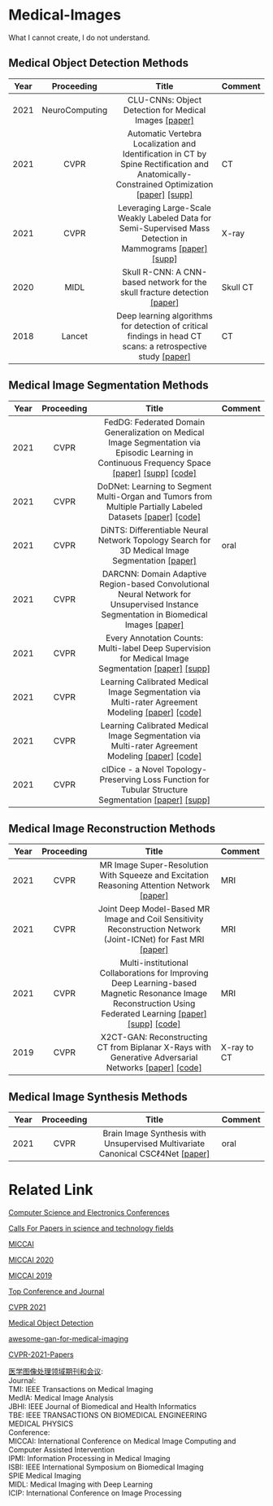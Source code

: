 # Medical-Images

What I cannot create, I do not understand.

## Medical Object Detection Methods
Year|Proceeding|Title|Comment
--|:--:|:--:|:--
2021|NeuroComputing | CLU-CNNs: Object Detection for Medical Images [[paper]](https://www.researchgate.net/profile/Shiping_Wen/publication/332525939_CLU-CNNs_Object_detection_for_medical_images/links/5ce6078692851c4eabb70b18/CLU-CNNs-Object-detection-for-medical-images.pdf)|
2021|CVPR | Automatic Vertebra Localization and Identification in CT by Spine Rectification and Anatomically-Constrained Optimization [[paper]](https://openaccess.thecvf.com/content/CVPR2021/papers/Wang_Automatic_Vertebra_Localization_and_Identification_in_CT_by_Spine_Rectification_CVPR_2021_paper.pdf) [[supp]](https://openaccess.thecvf.com/content/CVPR2021/supplemental/Wang_Automatic_Vertebra_Localization_CVPR_2021_supplemental.pdf) | CT
2021|CVPR | Leveraging Large-Scale Weakly Labeled Data for Semi-Supervised Mass Detection in Mammograms [[paper]](https://openaccess.thecvf.com/content/CVPR2021/papers/Tang_Leveraging_Large-Scale_Weakly_Labeled_Data_for_Semi-Supervised_Mass_Detection_in_CVPR_2021_paper.pdf) [[supp]](https://openaccess.thecvf.com/content/CVPR2021/supplemental/Tang_Leveraging_Large-Scale_Weakly_CVPR_2021_supplemental.pdf) | X-ray
2020|MIDL| Skull R-CNN: A CNN-based network for the skull fracture detection [[paper]](http://proceedings.mlr.press/v121/kuang20a/kuang20a.pdf) | Skull CT
2018|Lancet| Deep learning algorithms for detection of critical findings in head CT scans: a retrospective study [[paper]](https://www.mlgdansk.pl/wp-content/uploads/2019/06/MLGdansk63_27.05.19_PIIS0140673618316453.pdf) | CT


## Medical Image Segmentation Methods
Year|Proceeding|Title|Comment
--|:--:|:--:|:--
2021 | CVPR | FedDG: Federated Domain Generalization on Medical Image Segmentation via Episodic Learning in Continuous Frequency Space [[paper]](https://openaccess.thecvf.com/content/CVPR2021/papers/Liu_FedDG_Federated_Domain_Generalization_on_Medical_Image_Segmentation_via_Episodic_CVPR_2021_paper.pdf) [[supp]](https://openaccess.thecvf.com/content/CVPR2021/supplemental/Liu_FedDG_Federated_Domain_CVPR_2021_supplemental.pdf) [[code]](https://github.com/liuquande/FedDG-ELCFS)|
2021 | CVPR | DoDNet: Learning to Segment Multi-Organ and Tumors from Multiple Partially Labeled Datasets [[paper]](https://openaccess.thecvf.com/content/CVPR2021/papers/Zhang_DoDNet_Learning_To_Segment_Multi-Organ_and_Tumors_From_Multiple_Partially_CVPR_2021_paper.pdf)  [[code]](https://github.com/jianpengz/DoDNet)|
2021 | CVPR | DiNTS: Differentiable Neural Network Topology Search for 3D Medical Image Segmentation [[paper]](https://openaccess.thecvf.com/content/CVPR2021/papers/He_DiNTS_Differentiable_Neural_Network_Topology_Search_for_3D_Medical_Image_CVPR_2021_paper.pdf) | oral
2021 | CVPR | DARCNN: Domain Adaptive Region-based Convolutional Neural Network for Unsupervised Instance Segmentation in Biomedical Images [[paper]](https://openaccess.thecvf.com/content/CVPR2021/papers/Hsu_DARCNN_Domain_Adaptive_Region-Based_Convolutional_Neural_Network_for_Unsupervised_Instance_CVPR_2021_paper.pdf) |
2021 | CVPR | Every Annotation Counts: Multi-label Deep Supervision for Medical Image Segmentation [[paper]](https://openaccess.thecvf.com/content/CVPR2021/papers/Reiss_Every_Annotation_Counts_Multi-Label_Deep_Supervision_for_Medical_Image_Segmentation_CVPR_2021_paper.pdf) [[supp]](https://openaccess.thecvf.com/content/CVPR2021/supplemental/Reiss_Every_Annotation_Counts_CVPR_2021_supplemental.pdf) |
2021 | CVPR | Learning Calibrated Medical Image Segmentation via Multi-rater Agreement Modeling [[paper]](https://openaccess.thecvf.com/content/CVPR2021/papers/Ji_Learning_Calibrated_Medical_Image_Segmentation_via_Multi-Rater_Agreement_Modeling_CVPR_2021_paper.pdf) [[code]](https://github.com/jiwei0921/MRNet/) |
2021 | CVPR | Learning Calibrated Medical Image Segmentation via Multi-rater Agreement Modeling [[paper]](https://openaccess.thecvf.com/content/CVPR2021/papers/Ji_Learning_Calibrated_Medical_Image_Segmentation_via_Multi-Rater_Agreement_Modeling_CVPR_2021_paper.pdf) [[code]](https://github.com/jiwei0921/MRNet/) |
2021 | CVPR | clDice - a Novel Topology-Preserving Loss Function for Tubular Structure Segmentation [[paper]](https://openaccess.thecvf.com/content/CVPR2021/papers/Shit_clDice_-_A_Novel_Topology-Preserving_Loss_Function_for_Tubular_Structure_CVPR_2021_paper.pdf) [[supp]](https://openaccess.thecvf.com/content/CVPR2021/supplemental/Shit_clDice_-_A_CVPR_2021_supplemental.pdf) |


## Medical Image Reconstruction Methods
Year|Proceeding|Title|Comment
--|:--:|:--:|:--
2021|CVPR| MR Image Super-Resolution With Squeeze and Excitation Reasoning Attention Network [[paper]](https://openaccess.thecvf.com/content/CVPR2021/papers/Zhang_MR_Image_Super-Resolution_With_Squeeze_and_Excitation_Reasoning_Attention_Network_CVPR_2021_paper.pdf)  | MRI 
2021|CVPR| Joint Deep Model-Based MR Image and Coil Sensitivity Reconstruction Network (Joint-ICNet) for Fast MRI [[paper]](https://openaccess.thecvf.com/content/CVPR2021/papers/Jun_Joint_Deep_Model-Based_MR_Image_and_Coil_Sensitivity_Reconstruction_Network_CVPR_2021_paper.pdf)  | MRI 
2021|CVPR| Multi-institutional Collaborations for Improving Deep Learning-based Magnetic Resonance Image Reconstruction Using Federated Learning [[paper]](https://openaccess.thecvf.com/content/CVPR2021/papers/Guo_Multi-Institutional_Collaborations_for_Improving_Deep_Learning-Based_Magnetic_Resonance_Image_Reconstruction_CVPR_2021_paper.pdf) [[supp]](https://openaccess.thecvf.com/content/CVPR2021/supplemental/Guo_Multi-Institutional_Collaborations_for_CVPR_2021_supplemental.pdf) [[code]](https://github.com/guopengf/FLMRCM) | MRI 
2019|CVPR| X2CT-GAN: Reconstructing CT from Biplanar X-Rays with Generative Adversarial Networks [[paper]](https://openaccess.thecvf.com/content_CVPR_2019/papers/Ying_X2CT-GAN_Reconstructing_CT_From_Biplanar_X-Rays_With_Generative_Adversarial_Networks_CVPR_2019_paper.pdf) [[code]](https://github.com/KetCathy/x2ct)| X-ray to CT


## Medical Image Synthesis Methods
Year|Proceeding|Title|Comment
--|:--:|:--:|:--
2021|CVPR| Brain Image Synthesis with Unsupervised Multivariate Canonical CSCℓ4Net [[paper]](https://openaccess.thecvf.com/content/CVPR2021/papers/Huang_Brain_Image_Synthesis_With_Unsupervised_Multivariate_Canonical_CSCl4Net_CVPR_2021_paper.pdf) | oral 


# Related Link

[Computer Science and Electronics Conferences](https://www.guide2research.com/conferences/)

[Calls For Papers in science and technology fields](http://www.wikicfp.com/cfp/)

[MICCAI](https://link.springer.com/conference/miccai)

[MICCAI 2020](https://link.springer.com/book/10.1007/978-3-030-59710-8)

[MICCAI 2019](https://link.springer.com/book/10.1007/978-3-030-32239-7)

[Top Conference and Journal](https://www.zhihu.com/question/284242946)

[CVPR 2021](https://openaccess.thecvf.com/CVPR2021)

[Medical Object Detection](https://www.paperswithcode.com/task/medical-object-detection#:~:text=Medical%20object%20detection%20is%20the%20task%20of%20identifying,Volumes%20with%20a%20Grouped%20Single%20Shot%20MultiBox%20Detector%29)

[awesome-gan-for-medical-imaging](https://github.com/xinario/awesome-gan-for-medical-imaging)

[CVPR-2021-Papers](https://github.com/52CV/CVPR-2021-Papers)

[医学图像处理领域期刊和会议](https://blog.csdn.net/Ordinarybaby321/article/details/118874981?utm_medium=distribute.pc_relevant.none-task-blog-2~default~baidujs_title~default-0.control&spm=1001.2101.3001.4242):  
Journal:  
TMI: IEEE Transactions on Medical Imaging  
MedIA: Medical Image Analysis  
JBHI: IEEE Journal of Biomedical and Health Informatics  
TBE: IEEE TRANSACTIONS ON BIOMEDICAL ENGINEERING  
MEDICAL PHYSICS  
Conference:  
MICCAI: International Conference on Medical Image Computing and Computer Assisted Intervention  
IPMI: Information Processing in Medical Imaging  
ISBI: IEEE International Symposium on Biomedical Imaging  
SPIE Medical Imaging  
MIDL: Medical Imaging with Deep Learning  
ICIP: International Conference on Image Processing  

  


